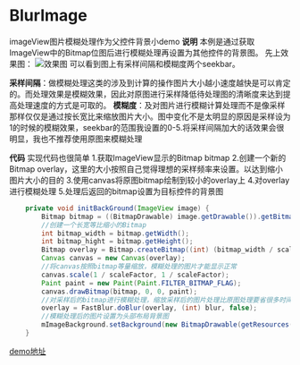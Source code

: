 # BlurImage
imageView图片模糊处理作为父控件背景小demo
**说明**
本例是通过获取ImageView中的Bitmap位图后进行模糊处理再设置为其他控件的背景图。
先上效果图：
![效果图][1]
可以看到图上有采样间隔和模糊度两个seekbar。

**采样间隔**：做模糊处理这类的涉及到计算的操作图片大小越小速度越快是可以肯定的。而处理效果是模糊效果，因此对原图进行采样降低待处理图的清晰度来达到提高处理速度的方式是可取的。
**模糊度**：及对图片进行模糊计算处理而不是像采样那样仅仅是通过按长宽比来缩放图片大小。图中变化不是太明显的原因是采样设为1的时候的模糊效果，seekbar的范围我设置的0-5.将采样间隔加大的话效果会很明显，我也不推荐使用原图来模糊处理

**代码**
实现代码也很简单
1.获取ImageView显示的Bitmap bitmap
2.创建一个新的Bitmap overlay，这里的大小按照自己觉得理想的采样频率来设置。以达到缩小图片大小的目的
3.使用canvas将原图bitmap绘制到较小的overlay上
4.对overlay进行模糊处理
5.处理后返回的bitmap设置为目标控件的背景图
``` java
    private void initBackGround(ImageView image) {
        Bitmap bitmap = ((BitmapDrawable) image.getDrawable()).getBitmap();
        //创建一个长宽等比缩小的Bitmap
        int bitmap_width = bitmap.getWidth();
        int bitmap_hight = bitmap.getHeight();
        Bitmap overlay = Bitmap.createBitmap((int) (bitmap_width / scaleFactor), (int) (bitmap_hight / scaleFactor), Bitmap.Config.ARGB_8888);
        Canvas canvas = new Canvas(overlay);
        //将canvas按照bitmap等量缩放，模糊处理的图片才能显示正常
        canvas.scale(1 / scaleFactor, 1 / scaleFactor);
        Paint paint = new Paint(Paint.FILTER_BITMAP_FLAG);
        canvas.drawBitmap(bitmap, 0, 0, paint);
        //对采样后的bitmap进行模糊处理，缩放采样后的图片处理比原图处理要省很多时间和内存开销
        overlay = FastBlur.doBlur(overlay, (int) blur, false);
        //模糊处理后的图片设置为头部布局背景图
        mImageBackground.setBackground(new BitmapDrawable(getResources(), overlay));
    }
```
[demo地址][2]


  [1]: http://oddbiem8l.bkt.clouddn.com/11.gif "11.gif"
  [2]: https://github.com/PandaQAQ/BlurImage.git